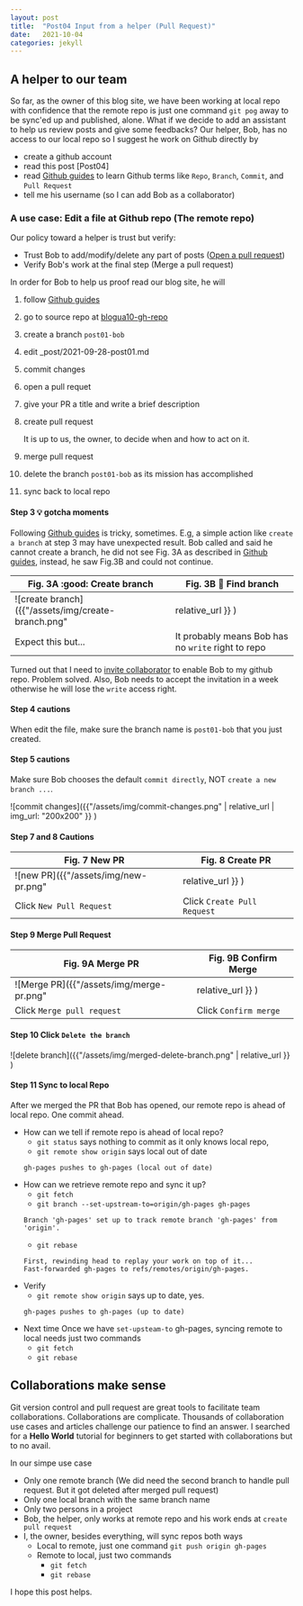 ```yaml
---
layout: post
title:  "Post04 Input from a helper (Pull Request)"
date:   2021-10-04
categories: jekyll
---
```

## A helper to our team

So far, as the owner of this blog site, we have been working at local repo with confidence that the remote repo is just one command `git pog` away to be sync'ed up and published, alone. What if we decide to add an assistant to help us review posts and give some feedbacks? Our helper, Bob, has no access to our local repo so I suggest he work on Github directly by
 - create a github account
 - read this post [Post04]
 - read [Github guides] to learn Github terms like `Repo`, `Branch`, `Commit`, and `Pull Request`
 - tell me his username (so I can add Bob as a collaborator)

### A use case: Edit a file at Github repo (The remote repo)

Our policy toward a helper is trust but verify: 
 - Trust Bob to add/modify/delete any part of posts ([Open a pull request])
 - Verify Bob's work at the final step (Merge a pull request)

In order for Bob to help us proof read our blog site, he will

  1. follow [Github guides]
  1. go to source repo at [blogua10-gh-repo]
  1. create a branch `post01-bob`
  1. edit _post/2021-09-28-post01.md
  1. commit changes
  1. open a pull requet
  1. give your PR a title and write a brief description
  1. create pull request

     It is up to us, the owner, to decide when and how to act on it.
  1. merge pull request
  1. delete the branch `post01-bob` as its mission has accomplished
  1. sync back to local repo

#### Step 3 💡 gotcha moments

Following [Github guides] is tricky, sometimes. E.g, a simple action like `create a branch` at step 3 may have unexpected result. Bob called and said he cannot create a branch, he did not see Fig. 3A as described in [Github guides], instead, he saw Fig.3B and could not continue.

 Fig. 3A :good: Create branch | Fig. 3B :hot_face: Find branch
 ------ | ------
 ![create branch]({{"/assets/img/create-branch.png" | relative_url }} ) | ![find branch]({{"/assets/img/find-branch.png" | relative_url }} )
 Expect this but... | It probably means Bob has no `write` right to repo

Turned out that I need to [invite collaborator] to enable Bob to my github repo. Problem solved. Also, Bob needs to accept the invitation in a week otherwise he will lose the `write` access right.

#### Step 4 cautions

When edit the file, make sure the branch name is `post01-bob` that you just created. 

#### Step 5 cautions

Make sure Bob chooses the default `commit directly`, NOT `create a new branch ...`.

![commit changes]({{"/assets/img/commit-changes.png" | relative_url | img_url: "200x200" }} )

#### Step 7 and 8 Cautions

Fig. 7 New PR | Fig. 8 Create PR
------ | ------
 ![new PR]({{"/assets/img/new-pr.png" | relative_url }} ) | ![create PR]({{"/assets/img/create-pr.png" | relative_url }} )
 Click `New Pull Request` | Click `Create Pull Request`
 
#### Step 9 Merge Pull Request

Fig. 9A Merge PR | Fig. 9B Confirm Merge
------ | ------
 ![Merge PR]({{"/assets/img/merge-pr.png" | relative_url }} ) | ![Confirm Merge]({{"/assets/img/confirm-merge.png" | relative_url }} )
 Click `Merge pull request` | Click `Confirm merge`

#### Step 10 Click `Delete the branch`

 ![delete branch]({{"/assets/img/merged-delete-branch.png" | relative_url }} )

#### Step 11 Sync to local Repo

After we merged the PR that Bob has opened, our remote repo is ahead of local repo. One commit ahead.

 - How can we tell if remote repo is ahead of local repo?
   - `git status` says nothing to commit as it only knows local repo,
   - `git remote show origin` says local out of date
   ```
   gh-pages pushes to gh-pages (local out of date)
   ```
 - How can we retrieve remote repo and sync it up?
   - `git fetch`
   - `git branch --set-upstream-to=origin/gh-pages gh-pages`
   ```
   Branch 'gh-pages' set up to track remote branch 'gh-pages' from 'origin'.
   ```
   - `git rebase`
   ```
   First, rewinding head to replay your work on top of it...
   Fast-forwarded gh-pages to refs/remotes/origin/gh-pages.
   ```
 - Verify
   - `git remote show origin` says up to date, yes.
   ```
   gh-pages pushes to gh-pages (up to date)
   ```
 - Next time
   Once we have `set-upsteam-to` gh-pages, syncing remote to local needs just two commands
   - `git fetch`
   - `git rebase`

## Collaborations make sense

 Git version control and pull request are great tools to facilitate team collaborations. Collaborations are complicate. Thousands of collaboration use cases and articles challenge our patience to find an answer. I searched for a **Hello World** tutorial for beginners to get started with collaborations but to no avail.
 
 In our simpe use case
  - Only one remote branch (We did need the second branch to handle pull request. But it got deleted after merged pull request)
  - Only one local branch with the same branch name
  - Only two persons in a project
  - Bob, the helper, only works at remote repo and his work ends at `create pull request`
  - I, the owner, besides everything, will sync repos both ways
    - Local to remote, just one command `git push origin gh-pages`
    - Remote to local, just two commands
      - `git fetch`
      - `git rebase`
  
 I hope this post helps.

[Post01]: /jekyll/2021/09/28/post01.html
[blogua10-gh-repo]:   https://github.com/kuolai/blogua10
[Open a Pull Request]: https://guides.github.com/activities/hello-world/#pr
[Github guides]: https://guides.github.com/activities/hello-world/
[Invite collaborator]: https://docs.github.com/en/account-and-profile/setting-up-and-managing-your-github-user-account/managing-access-to-your-personal-repositories/inviting-collaborators-to-a-personal-repository